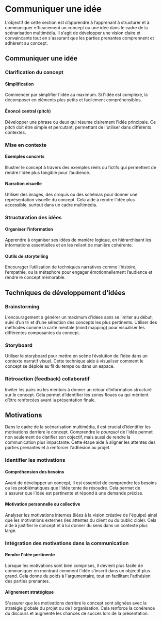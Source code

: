 # Communiquer une idée

L’objectif de cette section est d’apprendre à l’apprenant à structurer et à communiquer efficacement un concept ou une idée dans le cadre de la scénarisation multimédia. Il s'agit de développer une vision claire et convaincante tout en s'assurant que les parties prenantes comprennent et adhèrent au concept.

## Communiquer une idée

### Clarification du concept 

#### Simplification

Commencer par simplifier l'idée au maximum. Si l'idée est complexe, la décomposer en éléments plus petits et facilement compréhensibles.

#### Énoncé central (pitch)

Développer une phrase ou deux qui résume clairement l'idée principale. Ce pitch doit être simple et percutant, permettant de l'utiliser dans différents contextes.

### Mise en contexte 

#### Exemples concrets

Illustrer le concept à travers des exemples réels ou fictifs qui permettent de rendre l'idée plus tangible pour l’audience.

#### Narration visuelle

Utiliser des images, des croquis ou des schémas pour donner une représentation visuelle du concept. Cela aide à rendre l’idée plus accessible, surtout dans un cadre multimédia.

### Structuration des idées

#### Organiser l’information

Apprendre à organiser ses idées de manière logique, en hiérarchisant les informations essentielles et en les reliant de manière cohérente.

#### Outils de storytelling 

Encourager l’utilisation de techniques narratives comme l’histoire, l’empathie, ou la métaphore pour engager émotionnellement l’audience et rendre le concept mémorable.


## Techniques de développement d'idées

### Brainstorming 

L’encouragement à générer un maximum d'idées sans se limiter au début, suivi d’un tri et d’une sélection des concepts les plus pertinents. Utiliser des méthodes comme la carte mentale (mind mapping) pour visualiser les différentes composantes du concept.

### Storyboard 

Utiliser le storyboard pour mettre en scène l’évolution de l’idée dans un contexte narratif visuel. Cette technique aide à visualiser comment le concept se déploie au fil du temps ou dans un espace.

### Rétroaction (feedback) collaboratif

Inviter les pairs ou les mentors à donner un retour d’information structuré sur le concept. Cela permet d’identifier les zones floues ou qui méritent d’être renforcées avant la présentation finale.


## Motivations

Dans le cadre de la scénarisation multimédia, il est crucial d'identifier les motivations derrière le concept. 
Comprendre le *pourquoi* de l'idée permet non seulement de clarifier son objectif, mais aussi de rendre la communication plus impactante. 
Cette étape aide à aligner les attentes des parties prenantes et à renforcer l'adhésion au projet.

### Identifier les motivations

#### Compréhension des besoins

Avant de développer un concept, il est essentiel de comprendre les besoins ou les problématiques que l'idée tente de résoudre. Cela permet de s'assurer que l'idée est pertinente et répond à une demande précise.

#### Motivation personnelle ou collective

Analyser les motivations internes (liées à la vision créative de l'équipe) ainsi que les motivations externes (les attentes du client ou du public cible). Cela aide à justifier le concept et à lui donner du sens dans un contexte plus large.

### Intégration des motivations dans la communication

#### Rendre l'idée pertinente

Lorsque les motivations sont bien comprises, il devient plus facile de communiquer en montrant comment l'idée s'inscrit dans un objectif plus grand. Cela donne du poids à l'argumentaire, tout en facilitant l'adhésion des parties prenantes.

#### Alignement stratégique

S'assurer que les motivations derrière le concept sont alignées avec la stratégie globale du projet ou de l'organisation. Cela renforce la cohérence du discours et augmente les chances de succès lors de la présentation.
